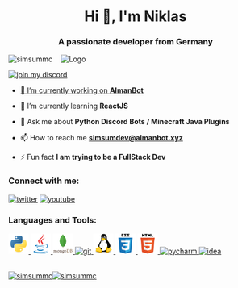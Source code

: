 <h1 align="center">Hi 👋, I'm Niklas</h1>
<h3 align="center">A passionate developer from Germany</h3>

<img align="right" alt="Logo" width="400" src="https://camo.githubusercontent.com/5ddf73ad3a205111cf8c686f687fc216c2946a75005718c8da5b837ad9de78c9/68747470733a2f2f7468756d62732e6766796361742e636f6d2f4576696c4e657874446576696c666973682d736d616c6c2e676966">


<p align="left"> <img src="https://komarev.com/ghpvc/?username=simsummc&label=Profile%20views&color=0e75b6&style=flat" alt="simsummc" /> </p>

<p align="left"> <a href="https://discord.almanbot.xyz" target="blank"> <img src="https://img.shields.io/discord/802923248840867840?color=blue&logo=discord&label=Join my Discord&style=for-the-badge&logoColor=fff" alt="join my discord"> </p>

- 🔭 I’m currently working on [**AlmanBot**](https://almanbot.xyz)

- 🌱 I’m currently learning **ReactJS**

- 💬 Ask me about **Python Discord Bots / Minecraft Java Plugins**

- 📫 How to reach me [**simsumdev@almanbot.xyz**](mailto:simsumdev@almanbot.xyz)

- ⚡ Fun fact **I am trying to be a FullStack Dev**

<h3 align="left">Connect with me:</h3>
<p align="left">
<a href="https://twitter.com/simsummc" target="blank"><img align="center" src="https://upload.wikimedia.org/wikipedia/commons/thumb/4/4f/Twitter-logo.svg/1024px-Twitter-logo.svg.png" alt="twitter" height="30" width="40" /></a>
<a href="https://www.youtube.com/channel/UCsgRC6OYwwHAye6FVMgKu3Q" target="blank"><img align="center" src="https://user-images.githubusercontent.com/79917043/195844518-71546d20-ca39-432b-ba97-41a77f98d6c3.png" alt="youtube" width="40" /></a>
</p>

<h3 align="left">Languages and Tools:</h3>
<a href="https://www.python.org" target="_blank" rel="noreferrer"> <img src="https://raw.githubusercontent.com/devicons/devicon/master/icons/python/python-original.svg" alt="python" width="40" height="40"/> </a> <a href="https://www.java.com" target="_blank" rel="noreferrer"> <img src="https://raw.githubusercontent.com/devicons/devicon/master/icons/java/java-original.svg" alt="java" width="40" height="40"/> </a> <a href="https://www.mongodb.com/" target="_blank" rel="noreferrer"> <img src="https://raw.githubusercontent.com/devicons/devicon/master/icons/mongodb/mongodb-original-wordmark.svg" alt="mongodb" width="40" height="40"/> </a> <a href="https://git-scm.com/" target="_blank" rel="noreferrer"> <img src="https://www.vectorlogo.zone/logos/git-scm/git-scm-icon.svg" alt="git" width="40" height="40"/> </a> <a href="https://www.linux.org/" target="_blank" rel="noreferrer"> <img src="https://raw.githubusercontent.com/devicons/devicon/master/icons/linux/linux-original.svg" alt="linux" width="40" height="40"/>  <a href="https://www.w3schools.com/css/" target="_blank" rel="noreferrer"> <img src="https://raw.githubusercontent.com/devicons/devicon/master/icons/css3/css3-original-wordmark.svg" alt="css3" width="40" height="40"/> </a> <a href="https://www.w3.org/html/" target="_blank" rel="noreferrer"> <img src="https://raw.githubusercontent.com/devicons/devicon/master/icons/html5/html5-original-wordmark.svg" alt="html5" width="40" height="40"/> </a> <a href="https://www.jetbrains.com/pycharm/" target="_blank" rel="noreferrer"> <img src="https://upload.wikimedia.org/wikipedia/commons/thumb/1/1d/PyCharm_Icon.svg/512px-PyCharm_Icon.svg.png" alt="pycharm" width="40" height="40"/> </a> <a href="https://www.jetbrains.com/idea/" target="_blank" rel="noreferrer"> <img src="https://upload.wikimedia.org/wikipedia/commons/thumb/9/9c/IntelliJ_IDEA_Icon.svg/512px-IntelliJ_IDEA_Icon.svg.png" alt="idea" width="40" height="40"/>


<p>
<br>
<img align="center" src="https://github-readme-stats.vercel.app/api?username=simsummc&show_icons=true&locale=en&theme=tokyonight" alt="simsummc" /><img align="center" src="https://github-readme-streak-stats.herokuapp.com/?user=simsummc&&theme=tokyonight" alt="simsummc" />
</p>
